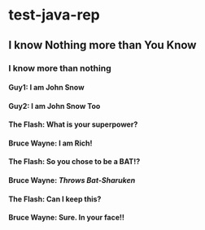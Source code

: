 # test-java-rep
## I know Nothing more than You Know
### I know more than nothing
#### Guy1: I am John Snow
#### Guy2: I am John Snow Too
#### The Flash: What is your superpower?
#### Bruce Wayne: I am Rich!
#### The Flash: So you chose to be a BAT!?
#### Bruce Wayne: ***Throws Bat-Sharuken***
#### The Flash: Can I keep this?
#### Bruce Wayne: Sure. In your face!!
